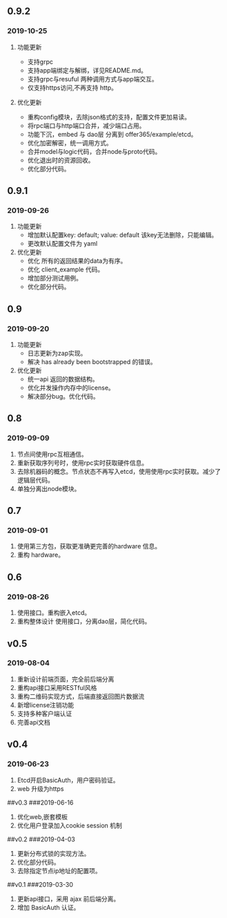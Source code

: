 ## 0.9.2
### 2019-10-25
1. 功能更新
    - 支持grpc
    - 支持app端绑定与解绑，详见README.md。
    - 支持grpc与resuful 两种调用方式与app端交互。
    - 仅支持https访问,不再支持 http。

2. 优化更新
    - 重构config模块，去除json格式的支持，配置文件更加易读。
    - 将rpc端口与http端口合并，减少端口占用。
    - 功能下沉，embed 与 dao层 分离到 offer365/example/etcd。
    - 优化加密解密，统一调用方式。
    - 合并model与logic代码，合并node与proto代码。
    - 优化退出时的资源回收。
    - 优化部分代码。

## 0.9.1
### 2019-09-26
1. 功能更新
    - 增加默认配置key: default; value: default 该key无法删除，只能编辑。
    - 更改默认配置文件为 yaml
2. 优化更新
    - 优化 所有的返回结果的data为有序。
    - 优化 client_example 代码。
    - 增加部分测试用例。
    - 优化部分代码。


## 0.9
### 2019-09-20
1. 功能更新
    - 日志更新为zap实现。
    - 解决 has already been bootstrapped 的错误。
2. 优化更新
    - 统一api 返回的数据结构。
    - 优化并发操作内存中的license。
    - 解决部分bug。优化代码。

## 0.8
### 2019-09-09
1. 节点间使用rpc互相通信。
2. 重新获取序列号时，使用rpc实时获取硬件信息。
3. 去除机器码的概念。节点状态不再写入etcd，使用使用rpc实时获取。减少了逻辑层代码。
4. 单独分离出node模块。

## 0.7
### 2019-09-01
1. 使用第三方包，获取更准确更完善的hardware 信息。
2. 重构 hardware。

## 0.6
### 2019-08-26
1. 使用接口。重构嵌入etcd。
2. 重构整体设计 使用接口，分离dao层，简化代码。


## v0.5
### 2019-08-04
1. 重新设计前端页面，完全前后端分离
2. 重构api接口采用RESTful风格
3. 重构二维码实现方式，后端直接返回图片数据流
4. 新增license注销功能
5. 支持多种客户端认证
6. 完善api文档

## v0.4
### 2019-06-23
1. Etcd开启BasicAuth，用户密码验证。
2. web 升级为https

##v0.3
###2019-06-16
1. 优化web,嵌套模板
2. 优化用户登录加入cookie session 机制

##v0.2
###2019-04-03
1. 更新分布式锁的实现方法。
2. 优化部分代码。
3. 去除指定节点ip地址的配置项。

##v0.1
###2019-03-30
1. 更新api接口，采用 ajax 前后端分离。
2. 增加 BasicAuth 认证。